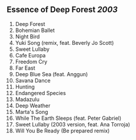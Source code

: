## Essence of Deep Forest *2003*

1. Deep Forest
2. Bohemian Ballet
3. Night Bird
4. Yuki Song (remix, feat. Beverly Jo Scott)
5. Sweet Lullaby
6. Cafe Europa
7. Freedom Cry
8. Far East
9. Deep Blue Sea (feat. Anggun)
10. Savana Dance
11. Hunting
12. Endangered Species
13. Madazulu
14. Deep Weather
15. Marta's Song
16. While The Earth Sleeps (feat. Peter Gabriel)
17. Sweet Lullaby (2003 version, feat. Ana Torroja)
18. Will You Be Ready (Be prepared remix)

